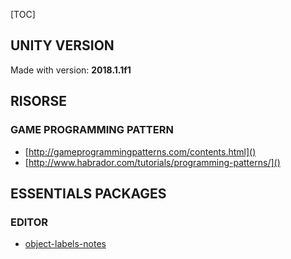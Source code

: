 [TOC]

## UNITY VERSION

Made with version: **2018.1.1f1**


## RISORSE

### GAME PROGRAMMING PATTERN
 * [http://gameprogrammingpatterns.com/contents.html]()
 * [http://www.habrador.com/tutorials/programming-patterns/]()


## ESSENTIALS PACKAGES

### EDITOR
 * [object-labels-notes](https://assetstore.unity.com/packages/tools/utilities/object-labels-notes-55959)



